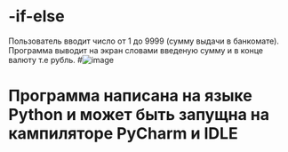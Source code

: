 # -if-else
Пользователь вводит число от 1 до 9999 (сумму выдачи в банкомате).
Программа выводит на экран словами введеную сумму и в конце валюту т.е  рубль.
#![image](https://user-images.githubusercontent.com/89991876/134862847-6612a3df-6e2a-43e0-b04b-ad02e2fa2a23.png)
#  Программа написана на языке Python  и может быть запущна на кампиляторе PyCharm и IDLE
